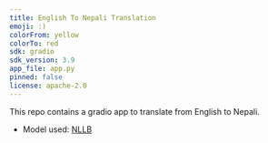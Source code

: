 ```yaml
---
title: English To Nepali Translation
emoji: :)
colorFrom: yellow
colorTo: red
sdk: gradio
sdk_version: 3.9
app_file: app.py
pinned: false
license: apache-2.0
---
```

This repo contains a gradio app to translate from English to Nepali.
* Model used: [NLLB](https://huggingface.co/facebook/nllb-200-distilled-600M)
